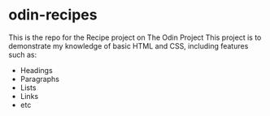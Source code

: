 # odin-recipes
This is the repo for the Recipe project on The Odin Project
This project is to demonstrate my knowledge of basic HTML and CSS, including features such as:
- Headings
- Paragraphs
- Lists
- Links
- etc